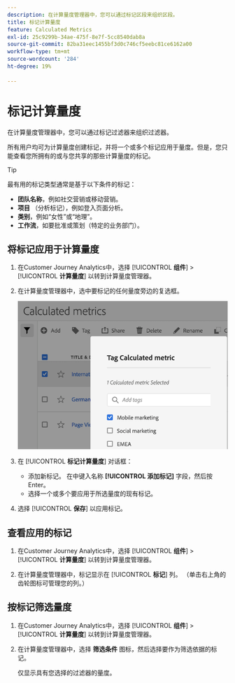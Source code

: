 ```yaml
---
description: 在计算量度管理器中，您可以通过标记区段来组织区段。
title: 标记计算量度
feature: Calculated Metrics
exl-id: 25c9299b-34ae-475f-8e7f-5cc8540dab8a
source-git-commit: 82ba31eec1455bf3d0c746cf5eebc81ce6162a00
workflow-type: tm+mt
source-wordcount: '284'
ht-degree: 19%

---
```


# 标记计算量度

在计算量度管理器中，您可以通过标记过滤器来组织过滤器。

所有用户均可为计算量度创建标记，并将一个或多个标记应用于量度。但是，您只能查看您所拥有的或与您共享的那些计算量度的标记。

>[!TIP]
>
>最有用的标记类型通常是基于以下条件的标记：
>
>* **团队名称**，例如社交营销或移动营销。
>* **项目** （分析标记），例如登入页面分析。
>* **类别**，例如“女性”或“地理”。
>* **工作流**，如要批准或策划（特定的业务部门）。


## 将标记应用于计算量度

1. 在Customer Journey Analytics中，选择 [!UICONTROL **组件**] > [!UICONTROL **计算量度**] 以转到计算量度管理器。

1. 在计算量度管理器中，选中要标记的任何量度旁边的复选框。

   ![](assets/cm_add_tags.png)

1. 在 [!UICONTROL **标记计算量度**] 对话框：

   * 添加新标记。 在中键入名称 **[!UICONTROL 添加标记]** 字段，然后按Enter。
   * 选择一个或多个要应用于所选量度的现有标记。

1. 选择 [!UICONTROL **保存**] 以应用标记。

## 查看应用的标记

1. 在Customer Journey Analytics中，选择 [!UICONTROL **组件**] > [!UICONTROL **计算量度**] 以转到计算量度管理器。

1. 在计算量度管理器中，标记显示在 [!UICONTROL **标记**] 列。 （单击右上角的齿轮图标可管理您的列。）

## 按标记筛选量度

1. 在Customer Journey Analytics中，选择 [!UICONTROL **组件**] > [!UICONTROL **计算量度**] 以转到计算量度管理器。

1. 在计算量度管理器中，选择 **筛选条件** 图标，然后选择要作为筛选依据的标记。

   仅显示具有您选择的过滤器的量度。

